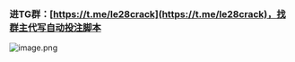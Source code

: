 ### 进TG群：[https://t.me/le28crack](https://t.me/le28crack)，找群主代写自动投注脚本
![image.png](https://i.loli.net/2021/11/03/Ax8gVncYtJl41RL.png)
